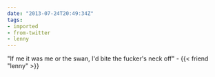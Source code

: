 ```yaml
---
date: "2013-07-24T20:49:34Z"
tags:
- imported
- from-twitter
- lenny
---
```

"If me it was me or the swan, I'd bite the fucker's neck off" - {{< friend "lenny" >}}
